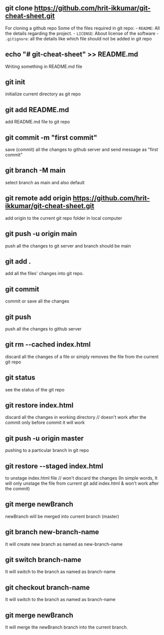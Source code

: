 ## git clone https://github.com/hrit-ikkumar/git-cheat-sheet.git
For cloning a github repo
Some of the files required in git repo:
    - `README`: All the details regarding the project.
    - `LICENSE`: About license of the software
    - `.gitignore`: all the details like which file should not be added in git repo

## echo "# git-cheat-sheet" >> README.md
Writing something in README.md file 

## git init
initialize current directory as git repo

## git add README.md
add README.md file to git repo

## git commit -m "first commit"
save (commit) all the changes to github server and send message as "first commit"

## git branch -M main
select branch as main and also default

## git remote add origin https://github.com/hrit-ikkumar/git-cheat-sheet.git
add origin to the current git repo folder in local computer

## git push -u origin main
push all the changes to git server and branch should be main

## git add .
add all the files' changes into git repo.

## git commit 
commit or save all the changes

## git push
push all the changes to github server

## git rm --cached index.html 
discard all the changes of a file or simply removes the file from the current git repo

## git status
see the status of the git repo 

## git restore index.html
discard all the changes in working directory // doesn't work after the commit only before commit it will work

## git push -u origin master 
pushing to a particular branch in git repo

## git restore --staged index.html
to unstage index.html file // won't discard the changes (In simple words, It will only unstage the file from current git add index.html & won't work after the commit)

## git merge newBranch
newBranch will be merged into current branch (master)

## git branch new-branch-name
It will create new branch as named as new-branch-name

## git switch branch-name
It will switch to the branch as named as branch-name

## git checkout branch-name
It will switch to the branch as named as branch-name

## git merge newBranch
It will merge the newBranch branch into the current branch.
